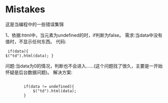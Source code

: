 # Mistakes
这是当编程中的一些错误集锦


1、依据:html中，当元素为undefined的时，if判断为false。
   需求:当data中没有值时，不显示任何东西。
   代码:
	<pre><code>
		if(data){
			$("td").html(data);
		}
	</code></pre>
   问题:当data为0的情况，判断也不会进入……(这个问题找了很久，主要是一开始怀疑是后台数据问题)。
   解决方案:
   <pre><code>
		if(data != undefined){
			$("td").html(data);
		}
	</code></pre>